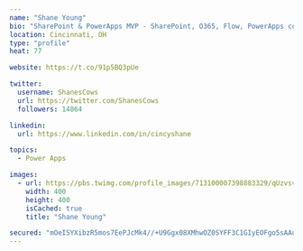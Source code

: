 ```yaml
---
name: "Shane Young"
bio: "SharePoint & PowerApps MVP - SharePoint, O365, Flow, PowerApps consulting? @PowerApps911 | Pure Snark? You found it."
location: Cincinnati, OH
type: "profile"
heat: 77

website: https://t.co/91p5BQ3pUe

twitter:
  username: ShanesCows
  url: https://twitter.com/ShanesCows
  followers: 14864

linkedin:
  url: https://www.linkedin.com/in/cincyshane

topics:
  - Power Apps

images:
  - url: https://pbs.twimg.com/profile_images/713100007398883329/qUzvsvQ3_400x400.jpg
    width: 400
    height: 400
    isCached: true
    title: "Shane Young"

secured: "mOeISYXibzR5mos7EePJcMk4//+U9Ggx08XMhwOZ0SYFF3C1GIyEOFgo5sAAuY5BMovBzLr6Ca96rcLmq8t5H+IkCcgFSQMlNSxk46mXHV13cCbhZQ5l4pHNCQ9BMVHPmSYz/r5VHQn7QAX8XMNJVt7fAQuYjdGWQLLQ0ttj5qf4CKx4obbZwH0eV3svQRHpJ2Q/nflzQD0VcBCAdpmpb6GT8RoXQpbEDNcL0pmWOPMuXCtvUjuj3q/gHJCYcVXb2+37H2JkiXHIb+WtGpekTCcSDGjlwvCvqCwvs/bTVKL6HUZL+FT8HxBYNDNU0BRbl4iFZJlwwO1O3D4CKnZ8zzKD/H/m3LKeon6+LWdobzfCh6fZlGLQb40x5RfZXtvLSWGdLVED8UfV+XHgz0qh+MXW3b1IpJos/FL1sKwV3Z8=;AhhScijwFhlxrAw0tI5uqw=="
---
```


